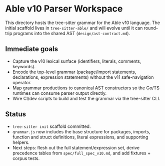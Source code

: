 # Able v10 Parser Workspace

This directory hosts the tree-sitter grammar for the Able v10 language. The
initial scaffold lives in `tree-sitter-able/` and will evolve until it can
round-trip programs into the shared AST (`design/ast-contract.md`).

## Immediate goals
- Capture the v10 lexical surface (identifiers, literals, comments, keywords).
- Encode the top-level grammar (package/import statements, declarations,
  expression statements) without the v11 safe-navigation operator.
- Map grammar productions to canonical AST constructors so the Go/TS runtimes
  can consume parser output directly.
- Wire CI/dev scripts to build and test the grammar via the tree-sitter CLI.

## Status
- `tree-sitter init` scaffold committed.
- `grammar.js` now includes the base structure for packages, imports, function
  and struct definitions, literal expressions, and supporting helpers.
- Next steps: flesh out the full statement/expression set, derive precedence
  tables from `spec/full_spec_v10.md`, and add fixtures + corpus tests.
